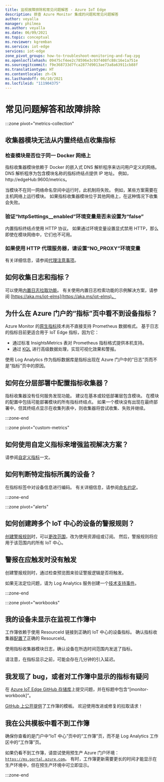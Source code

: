 ```yaml
---
title: 监视故障排除和常见问题解答 - Azure IoT Edge
description: 排查 Azure Monitor 集成的问题和常见问题解答
author: veyalla
manager: philmea
ms.author: veyalla
ms.date: 06/09/2021
ms.topic: conceptual
ms.reviewer: kgremban
ms.service: iot-edge
services: iot-edge
zone_pivot_groups: how-to-troubleshoot-monitoring-and-faq-zpg
ms.openlocfilehash: 09475cf4ee2c78596e3c93f408fc88c16e1a751e
ms.sourcegitcommit: f9e368733d7fca2877d9013ae73a8a63911cb88f
ms.translationtype: HT
ms.contentlocale: zh-CN
ms.lasthandoff: 06/10/2021
ms.locfileid: "111904375"
---
```

# <a name="faq-and-troubleshooting"></a>常见问题解答和故障排除

:::zone pivot="metrics-collection"

## <a name="collector-module-is-unable-to-collect-metrics-from-built-in-endpoints"></a>收集器模块无法从内置终结点收集指标

### <a name="check-if-modules-are-on-the-same-docker-network"></a>检查模块是否位于同一 Docker 网络上

指标收集器模块依赖于 Docker 的嵌入式 DNS 解析程序来访问用户定义的网络。 DNS 解析程序为包含模块名称的指标终结点提供 IP 地址。 例如， http://edgeHub:9600/metrics。

当模块不在同一网络命名空间中运行时，此机制将失败。 例如，某些方案需要在主机网络上运行模块。 如果指标收集器模块位于其他网络上，在这种情况下收集会失败。

### <a name="verify-that-httpsettings__enabled-environment-variable-isnt-set-to-false"></a>验证“httpSettings__enabled”环境变量是否未设置为“false”

内置指标终结点使用 HTTP 协议。 如果通过环境变量设置显式禁用 HTTP，那么即使在模块网络中，它们也不可用。

### <a name="set-no_proxy-environment-variable-if-using-http-proxy-server"></a>如果使用 HTTP 代理服务器，请设置“NO_PROXY”环境变量

有关详细信息，请参阅[代理注意事项](how-to-collect-and-transport-metrics.md#proxy-considerations)。

## <a name="how-do-i-collect-logs-along-with-metrics"></a>如何收集日志和指标？

可以使用[内置日志拉取功能](how-to-retrieve-iot-edge-logs.md)。 有关使用内置日志检索功能的示例解决方案，请参阅 [https://aka.ms/iot-elms](https://aka.ms/iot-elms)。

## <a name="why-cant-i-see-device-metrics-in-the-metrics-page-in-azure-portal"></a>为什么在 Azure 门户的“指标”页中看不到设备指标？

Azure Monitor 的[原生指标](../azure-monitor/essentials/data-platform-metrics.md)技术尚不直接支持 Prometheus 数据格式。 基于日志的指标目前更适合用于 IoT Edge 指标，因为它：

* 通过标准 InsightsMetrics 表对 Prometheus 指标格式提供本机支持。
* 通过 [KQL](https://aka.ms/kql) 进行高级数据处理，实现可视化效果和警报。

使用 Log Analytics 作为指标数据库是指标出现在 Azure 门户中的“日志”页而不是“指标”页中的原因。

## <a name="how-do-i-configure-metrics-collector-in-a-layered-deployment"></a>如何在分层部署中配置指标收集器？

指标收集器没有任何服务发现功能。 建议在基本或较低部署层包含模块。 在模块的配置中包括可能部署模块的所有指标终结点。 如果一个模块没有出现在最终部署中，但其终结点显示在收集列表中，则收集器将尝试收集、失败并继续。

:::zone-end

:::zone pivot="custom-metrics"

## <a name="how-do-i-augment-the-monitoring-solution-with-custom-metrics"></a>如何使用自定义指标来增强监视解决方案？

请参阅[自定义指标](how-to-add-custom-metrics.md)一文。

## <a name="how-can-i-tell-which-device-a-particular-metric-belongs-to"></a>如何判断特定指标所属的设备？

在指标标签中对设备信息进行编码。 有关详细信息，请参阅[命名约定](how-to-add-custom-metrics.md#naming-conventions)。

:::zone-end

:::zone pivot="alerts"

## <a name="how-do-i-create-a-alert-rule-that-spans-devices-from-multiple-iot-hubs"></a>如何创建跨多个 IoT 中心的设备的警报规则？

[创建警报规则](how-to-create-alerts.md#create-an-alert-rule)时，可以[更改范围](how-to-create-alerts.md#select-alert-rule-scope)，改为使用资源组或订阅。 然后，警报规则将应用于该范围内的所有 IoT 中心。

## <a name="alerts-arent-firing-when-they-should"></a>警报在应触发时没有触发

创建警报规则时，通过检查预览图来验证警报逻辑是否将触发。

如果无法定位问题，请为 Log Analytics 服务创建一个[技术支持事件](https://azure.microsoft.com/support/create-ticket/)。

:::zone-end

:::zone pivot="workbooks"

## <a name="my-device-isnt-showing-up-in-the-monitoring-workbook"></a>我的设备未显示在监视工作簿中

工作簿依赖于使用 ResourceId 链接到正确的 IoT 中心的设备指标。 确认指标收集器[配置了](how-to-collect-and-transport-metrics.md#metrics-collector-configuration)正确的 ResourceId。

使用指标收集器模块日志，确认设备在所选时间范围内发送了指标。

请注意，在指标显示之前，可能会存在几分钟的引入延迟。

## <a name="i-found-a-bug-or-have-a-question-about-metrics-being-shown-in-the-workbook"></a>我发现了 bug，或者对工作簿中显示的指标有疑问

在 [Azure IoT Edge GitHub 存储库](https://github.com/azure/iotedge/issues)上提交问题，并在标题中包含“[monitor-workbook]”。

[GitHub 上公开提供](https://github.com/microsoft/Application-Insights-Workbooks/tree/master/Workbooks/IoTHub)了工作簿的模板。 欢迎使用改进或修复的拉取请求！

## <a name="i-cannot-see-the-workbooks-in-the-public-templates"></a>我在公共模板中看不到工作簿

确保你查看的是门户中“IoT 中心”页中的“工作簿”页，而不是 Log Analytics 工作区中的“工作簿”页。

如果仍看不到工作簿，请尝试使用预生产 Azure 门户环境：[`https://ms.portal.azure.com`](https://ms.portal.azure.com)。 有时，工作簿更新需要更长的时间才能显示在生产环境中，但在预生产环境中可立即显示。

:::zone-end
